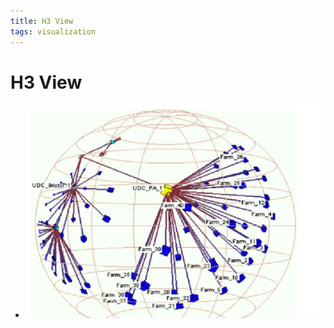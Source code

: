 ```yaml
---
title: H3 View
tags: visualization
---
```


# H3 View
- ![im](assets/Pasted%20Image%2020220506155853.png)
























































































